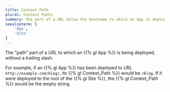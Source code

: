 ```yaml
---
title: Context Path
plural: Context Paths
summary: The part of a URL below the hostname to which an App is deployed.
seealsoterm: [
    'App',
    'Site'
]
---
```


The "path" part of a URL to which an {{% gl App %}} is being deployed, without
a trailing slash.

For example, if an {{% gl App %}} has been deployed to URL ``http://example.com/blog/``,
its {{% gl Context_Path %}} would be ``/blog``. If it were deployed to the root of the
{{% gl Site %}}, the {{% gl Context_Path %}} would be the empty string.
